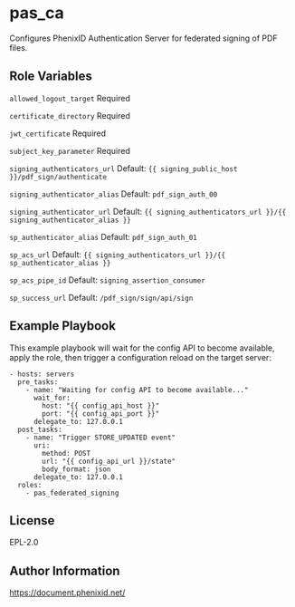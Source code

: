 pas_ca
=========

Configures PhenixID Authentication Server for federated signing of PDF files.

Role Variables
--------------

``allowed_logout_target`` Required

``certificate_directory`` Required

``jwt_certificate`` Required

``subject_key_parameter`` Required

``signing_authenticators_url`` Default: `{{ signing_public_host }}/pdf_sign/authenticate`

``signing_authenticator_alias`` Default: `pdf_sign_auth_00`

``signing_authenticator_url`` Default: `{{ signing_authenticators_url }}/{{ signing_authenticator_alias }}`

``sp_authenticator_alias`` Default: `pdf_sign_auth_01`

``sp_acs_url`` Default: `{{ signing_authenticators_url }}/{{ sp_authenticator_alias }}`

``sp_acs_pipe_id`` Default: `signing_assertion_consumer`

``sp_success_url`` Default: `/pdf_sign/sign/api/sign`

Example Playbook
----------------

This example playbook will wait for the config API to become available, apply the role, then trigger a configuration reload on the target server:

    - hosts: servers
      pre_tasks:
        - name: "Waiting for config API to become available..."
          wait_for:
            host: "{{ config_api_host }}"
            port: "{{ config_api_port }}"
          delegate_to: 127.0.0.1
      post_tasks:
        - name: "Trigger STORE_UPDATED event"
          uri:
            method: POST
            url: "{{ config_api_url }}/state"
            body_format: json
          delegate_to: 127.0.0.1
      roles:
        - pas_federated_signing

License
-------

EPL-2.0

Author Information
------------------

https://document.phenixid.net/